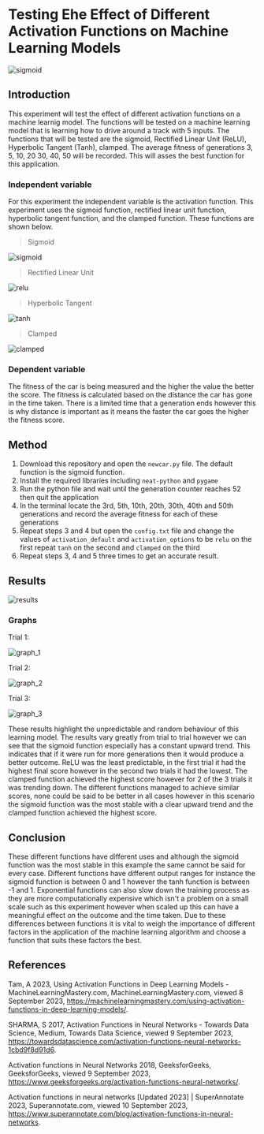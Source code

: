 # Testing Ehe Effect of Different Activation Functions on Machine Learning Models
![sigmoid](assets/sigmoid.png)

## Introduction
This experiment will test the effect of different activation functions on a machine learnig model. The functions will be tested on a machine learning model that is learning how to drive around a track with 5 inputs. The functions that will be tested are the sigmoid, Rectified Linear Unit (ReLU), Hyperbolic Tangent (Tanh), clamped. The average fitness of generations 3, 5, 10, 20 30, 40, 50 will be recorded. This will asses the best function for this application.

### Independent variable
For this experiment the independent variable is the activation function. This experiment uses the sigmoid function, rectified linear unit function, hyperbolic tangent function, and the clamped function. These functions are shown below.

>Sigmoid

![sigmoid](assets/Sigmoid.webp)

>Rectified Linear Unit

![relu](assets/ReLU.webp)

>Hyperbolic Tangent

![tanh](assets/Tanh.webp)

>Clamped

![clamped](assets/Clamped.webp)

### Dependent variable
The fitness of the car is being measured and the higher the value the better the score. The fitness is calculated based on the distance the car has gone in the time taken. There is a limited time that a generation ends however this is why distance is important as it means the faster the car goes the higher the fitness score.
## Method
1. Download this repository and open the `newcar.py` file. The default function is the sigmoid function.
2. Install the required libraries including `neat-python` and `pygame`
3. Run the python file and wait until the generation counter reaches 52 then quit the application
4. In the terminal locate the 3rd, 5th, 10th, 20th, 30th, 40th and 50th generations and record the average fitness for each of these generations
5. Repeat steps 3 and 4 but open the `config.txt` file and change the values of `activation_default` and `activation_options` to be `relu` on the first repeat `tanh` on the second and `clamped` on the third
6. Repeat steps 3, 4 and 5 three times to get an accurate result.

## Results
![results](assets/results_table.png)

### Graphs
Trial 1:

![graph_1](assets/Trial_1.png)

Trial 2:

![graph_2](assets/Trial_2.png)

Trial 3:

![graph_3](assets/Trial_3.png)


These results highlight the unpredictable and random behaviour of this learning model. The results vary greatly from trial to trial however we can see that the sigmoid function especially has a constant upward trend. This indicates that if it were run for more generations then it would produce a better outcome. ReLU was the least predictable, in the first trial it had the highest final score however in the second two trials it had the lowest. The clamped function achieved the highest score however for 2 of the 3 trials it was trending down. The different functions managed to achieve similar scores, none could be said to be better in all cases however in this scenario the sigmoid function was the most stable with a clear upward trend and the clamped function achieved the highest score. 


## Conclusion
These different functions have different uses and although the sigmoid function was the most stable in this example the same cannot be said for every case. Different functions have different output ranges for instance the sigmoid function is between 0 and 1 however the tanh function is between -1 and 1. Exponential functions can also slow down the training process as they are more computationally expensive which isn't a problem on a small scale such as this experiment however when scaled up this can have a meaningful effect on the outcome and the time taken. Due to these differences between functions it is vital to weigh the importance of different factors in the application of the machine learning algorithm and choose a function that suits these factors the best. 

## References
Tam, A 2023, Using Activation Functions in Deep Learning Models - MachineLearningMastery.com, MachineLearningMastery.com, viewed 8 September 2023, <https://machinelearningmastery.com/using-activation-functions-in-deep-learning-models/>.

SHARMA, S 2017, Activation Functions in Neural Networks - Towards Data Science, Medium, Towards Data Science, viewed 9 September 2023, <https://towardsdatascience.com/activation-functions-neural-networks-1cbd9f8d91d6>.

Activation functions in Neural Networks 2018, GeeksforGeeks, GeeksforGeeks, viewed 9 September 2023, <https://www.geeksforgeeks.org/activation-functions-neural-networks/>.

Activation functions in neural networks [Updated 2023] | SuperAnnotate 2023, Superannotate.com, viewed 10 September 2023, <https://www.superannotate.com/blog/activation-functions-in-neural-networks>.

‌
‌
‌

‌
